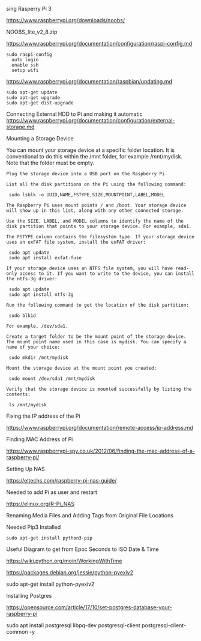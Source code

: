 sing Rasperry Pi 3

https://www.raspberrypi.org/downloads/noobs/

NOOBS_lite_v2_8.zip

https://www.raspberrypi.org/documentation/configuration/raspi-config.md

    sudo raspi-config
      auto login
      enable ssh
      setup wifi


https://www.raspberrypi.org/documentation/raspbian/updating.md

    sudo apt-get update
    sudo apt-get upgrade
    sudo apt-get dist-upgrade

Connecting External HDD to Pi and making it automatic  
https://www.raspberrypi.org/documentation/configuration/external-storage.md


Mounting a Storage Device

You can mount your storage device at a specific folder location. It is conventional to do this within the /mnt folder, for example /mnt/mydisk. Note that the folder must be empty.

    Plug the storage device into a USB port on the Raspberry Pi.

    List all the disk partitions on the Pi using the following command:

     sudo lsblk -o UUID,NAME,FSTYPE,SIZE,MOUNTPOINT,LABEL,MODEL

    The Raspberry Pi uses mount points / and /boot. Your storage device will show up in this list, along with any other connected storage.

    Use the SIZE, LABEL, and MODEL columns to identify the name of the disk partition that points to your storage device. For example, sda1.

    The FSTYPE column contains the filesystem type. If your storage device uses an exFAT file system, install the exFAT driver:

     sudo apt update
     sudo apt install exfat-fuse

    If your storage device uses an NTFS file system, you will have read-only access to it. If you want to write to the device, you can install the ntfs-3g driver:

     sudo apt update
     sudo apt install ntfs-3g

    Run the following command to get the location of the disk partition:

     sudo blkid

    For example, /dev/sda1.

    Create a target folder to be the mount point of the storage device. The mount point name used in this case is mydisk. You can specify a name of your choice:

     sudo mkdir /mnt/mydisk

    Mount the storage device at the mount point you created:

     sudo mount /dev/sda1 /mnt/mydisk

    Verify that the storage device is mounted successfully by listing the contents:

     ls /mnt/mydisk





Fixing the IP address of the Pi

https://www.raspberrypi.org/documentation/remote-access/ip-address.md

Finding MAC Address of Pi

https://www.raspberrypi-spy.co.uk/2012/06/finding-the-mac-address-of-a-raspberry-pi/

Setting Up NAS

https://eltechs.com/raspberry-pi-nas-guide/

Needed to add Pi as user and restart


https://elinux.org/R-Pi_NAS


Renaming Media Files and Adding Tags from Original File Locations

Needed Pip3 Installed

    sudo apt-get install python3-pip

Useful Diagram to get from Epoc Seconds to ISO Date & Time

https://wiki.python.org/moin/WorkingWithTime

https://packages.debian.org/jessie/python-pyexiv2

sudo apt-get install python-pyexiv2

Installing Postgres

https://opensource.com/article/17/10/set-postgres-database-your-raspberry-pi

sudo apt install postgresql libpq-dev postgresql-client postgresql-client-common -y
